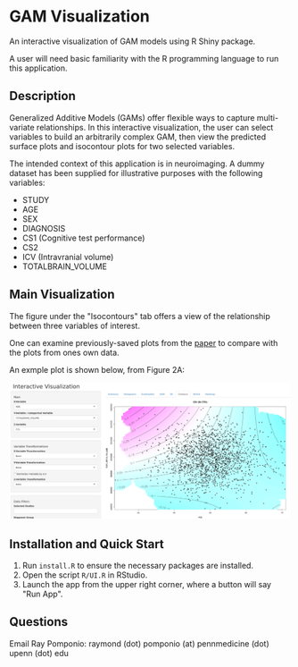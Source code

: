 # GAM Visualization

An interactive visualization of GAM models using R Shiny package.

A user will need basic familiarity with the R programming language to run this application.

## Description
Generalized Additive Models (GAMs) offer flexible ways to capture multi-variate relationships. In this interactive visualization, the user can select variables to build an arbitrarily complex GAM, then view the predicted surface plots and isocontour plots for two selected variables.

The intended context of this application is in neuroimaging. A dummy dataset has been supplied for illustrative purposes with the following variables:

* STUDY
* AGE
* SEX
* DIAGNOSIS
* CS1 (Cognitive test performance)
* CS2
* ICV (Intravranial volume)
* TOTALBRAIN_VOLUME

## Main Visualization

The figure under the "Isocontours" tab offers a view of the relationship between three variables of interest.

One can examine previously-saved plots from the [paper](link_missing) to compare with the plots from ones own data.

An exmple plot is shown below, from Figure 2A:

![alt text](img/1_contours_demo.png)

## Installation and Quick Start

1. Run `install.R` to ensure the necessary packages are installed.
2. Open the script `R/UI.R` in RStudio.
3. Launch the app from the upper right corner, where a button will say "Run App".

## Questions

Email Ray Pomponio: raymond (dot) pomponio (at) pennmedicine (dot) upenn (dot) edu


